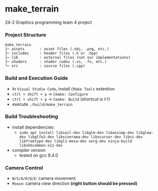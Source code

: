 # make_terrain
24-2 Graphics programming team 4 project

### Project Structure
```
make_terrain
├─ assets       : asset files (.obj, .png, etc.)
├─ includes     : header files (.h or .hpp)
├─ lib          : external files (not our implementations)
├─ shaders      : shader codes (.vs, .fs, etc.)
└─ src          : source files (.cpp)
```

### Build and Execution Guide
- In `Visual Studio Code`, install `CMake Tools` extention
- `ctrl + shift + p` → `Cmake: Configure`
- `ctrl + shift + p` → `Cmake: Build` (shortcut is `F7`)
- execute `./build/make_terrain`

### Build Troubleshooting
- install dependencies:
  - `sudo apt install libsoil-dev libglm-dev libassimp-dev libglew-dev libglfw3-dev libxinerama-dev libxcursor-dev libxi-dev libfreetype-dev libgl1-mesa-dev xorg-dev ninja-build libxkbcommon-x11-dev`
- compiler version
  - tested on gcc 9.4.0 

### Camera Control
- `W/S/A/D/Q/E`: camera movement
- `Mouse`: camera view direction **(right button should be pressed)**
